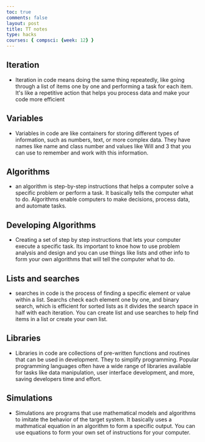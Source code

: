 ```yaml
---
toc: true
comments: false
layout: post
title: TT notes
type: hacks
courses: { compsci: {week: 12} }
---
```


## Iteration
- Iteration in code means doing the same thing repeatedly, like going through a list of items one by one and performing a task for each item. It's like a repetitive action that helps you process data and make your code more efficient

## Variables
- Variables in code are like containers for storing different types of information, such as numbers, text, or more complex data. They have names like name and class number and values like Will and 3 that you can use to remember and work with this information.

## Algorithms
-  an algorithm is step-by-step instructions that helps a computer solve a specific problem or perform a task. It basically tells the computer what to do. Algorithms enable computers to make decisions, process data, and automate tasks.

## Developing Algorithms
- Creating a set of step by step instructions that lets your computer execute a specific task. Its important to knoe how to use problem analysis and design and you can use things like lists and other info to form your own algorithms that will tell the computer what to do.

## Lists and searches
- searches in code is the process of finding a specific element or value within a list. Searchs check each element one by one, and binary search, which is efficient for sorted lists as it divides the search space in half with each iteration. You can create list and use searches to help find items in a list or create your own list.

## Libraries
- Libraries in code are collections of pre-written functions and routines that can be used in development. They to simplify programming. Popular programming languages often have a wide range of libraries available for tasks like data manipulation, user interface development, and more, saving developers time and effort.

## Simulations
- Simulations are programs that use mathematical models and algorithms to imitate the behavior of the target system. It basically uses a mathmatical equation in an algorithm to form a specific output. You can use equations to form your own set of instructions for your computer.